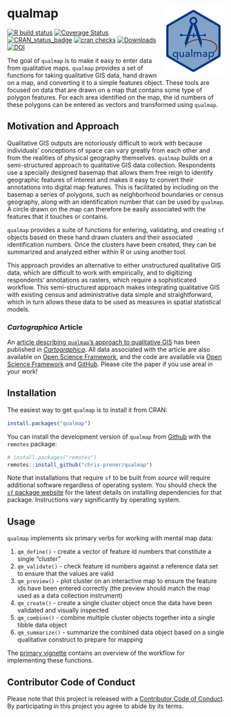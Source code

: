 
<!-- README.md is generated from README.Rmd. Please edit that file -->

# qualmap <img src="man/figures/qualmapLogo.png" align="right" />

[![R build
status](https://github.com/chris-prener/qualmap/workflows/R-CMD-check/badge.svg)](https://github.com/chris-prener/qualmap/actions)
[![Coverage
Status](https://img.shields.io/codecov/c/github/chris-prener/qualmap/master.svg)](https://codecov.io/github/chris-prener/qualmap?branch=main)
[![CRAN_status_badge](http://www.r-pkg.org/badges/version/qualmap)](https://cran.r-project.org/package=qualmap)
[![cran
checks](https://cranchecks.info/badges/worst/qualmap)](https://cran.r-project.org/web/checks/check_results_qualmap.html)
[![Downloads](http://cranlogs.r-pkg.org/badges/qualmap?color=brightgreen)](https://www.r-pkg.org:443/pkg/qualmap)
[![DOI](https://zenodo.org/badge/122496910.svg)](https://zenodo.org/badge/latestdoi/122496910)

The goal of `qualmap` is to make it easy to enter data from qualitative
maps. `qualmap` provides a set of functions for taking qualitative GIS
data, hand drawn on a map, and converting it to a simple features
object. These tools are focused on data that are drawn on a map that
contains some type of polygon features. For each area identified on the
map, the id numbers of these polygons can be entered as vectors and
transformed using `qualmap`.

## Motivation and Approach

Qualitative GIS outputs are notoriously difficult to work with because
individuals’ conceptions of space can vary greatly from each other and
from the realities of physical geography themselves. `qualmap` builds on
a semi-structured approach to qualitative GIS data collection.
Respondents use a specially designed basemap that allows them free reign
to identify geographic features of interest and makes it easy to convert
their annotations into digital map features. This is facilitated by
including on the basemap a series of polygons, such as neighborhood
boundaries or census geography, along with an identification number that
can be used by `qualmap`. A circle drawn on the map can therefore be
easily associated with the features that it touches or contains.

`qualmap` provides a suite of functions for entering, validating, and
creating `sf` objects based on these hand drawn clusters and their
associated identification numbers. Once the clusters have been created,
they can be summarized and analyzed either within R or using another
tool.

This approach provides an alternative to either unstructured qualitative
GIS data, which are difficult to work with empirically, and to
digitizing respondents’ annotations as rasters, which require a
sophisticated workflow. This semi-structured approach makes integrating
qualitative GIS with existing census and administrative data simple and
straightforward, which in turn allows these data to be used as measures
in spatial statistical models.

### *Cartographica* Article

An [article describing `qualmap`’s approach to qualitative
GIS](https://doi.org/10.3138/cart-2020-0030) has been published in
[*Cartographica*](https://www.utpjournals.press/loi/cart). All data
associated with the article are also available on [Open Science
Framework](https://osf.io/pxzuc/), and the code are available via [Open
Science Framework](https://osf.io/pxzuc/) and
[GitHub](https://github.com/PrenerLab/sketch_mapping/). Please cite the
paper if you use areal in your work!

## Installation

The easiest way to get `qualmap` is to install it from CRAN:

``` r
install.packages("qualmap")
```

You can install the development version of `qualmap` from
[Github](https://github.com/chris-prener/qualmap) with the `remotes`
package:

``` r
# install.packages("remotes")
remotes::install_github("chris-prener/qualmap")
```

Note that installations that require `sf` to be built from *source* will
require additional software regardless of operating system. You should
check the [`sf` package website](https://r-spatial.github.io/sf/) for
the latest details on installing dependencies for that package.
Instructions vary significantly by operating system.

## Usage

`qualmap` implements six primary verbs for working with mental map data:

1.  `qm_define()` - create a vector of feature id numbers that
    constitute a single “cluster”
2.  `qm_validate()` - check feature id numbers against a reference data
    set to ensure that the values are valid
3.  `qm_preview()` - plot cluster on an interactive map to ensure the
    feature ids have been entered correctly (the preview should match
    the map used as a data collection instrument)
4.  `qm_create()` - create a single cluster object once the data have
    been validated and visually inspected
5.  `qm_combine()` - combine multiple cluster objects together into a
    single tibble data object
6.  `qm_summarize()` - summarize the combined data object based on a
    single qualitative construct to prepare for mapping

The [primary
vignette](https://chris-prener.github.io/qualmap/articles/qualmap.html)
contains an overview of the workflow for implementing these functions.

## Contributor Code of Conduct

Please note that this project is released with a [Contributor Code of
Conduct](https://chris-prener.github.io/qualmap/CODE_OF_CONDUCT.html).
By participating in this project you agree to abide by its terms.
